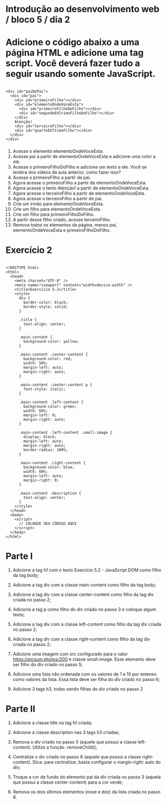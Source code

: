 # Introdução ao desenvolvimento web / bloco 5 / dia 2

# Adicione o código abaixo a uma página HTML e adicione uma tag script. Você deverá fazer tudo a seguir usando somente JavaScript.

```

<div id="paiDoPai">
  <div id="pai">
    <div id="primeiroFilho"></div>
    <div id="elementoOndeVoceEsta">
      <div id="primeiroFilhoDoFilho"></div>
      <div id="segundoEUltimoFilhoDoFilho"></div>
    </div>
    Atenção!
    <div id="terceiroFilho"></div>
    <div id="quartoEUltimoFilho"></div>
  </div>
</div>

```

###

1. Acesse o elemento elementoOndeVoceEsta.
2. Acesse pai a partir de elementoOndeVoceEsta e adicione uma color a ele.
3. Acesse o primeiroFilhoDoFilho e adicione um texto a ele. Você se lembra dos vídeos da aula anterior, como fazer isso?
4. Acesse o primeiroFilho a partir de pai.
5. Agora acesse o primeiroFilho a partir de elementoOndeVoceEsta.
6. Agora acesse o texto Atenção! a partir de elementoOndeVoceEsta.
7. Agora acesse o terceiroFilho a partir de elementoOndeVoceEsta.
8. Agora acesse o terceiroFilho a partir de pai.
9. Crie um irmão para elementoOndeVoceEsta.
10. Crie um filho para elementoOndeVoceEsta.
11. Crie um filho para primeiroFilhoDoFilho.
12. A partir desse filho criado, acesse terceiroFilho.
13. Remova todos os elementos da página, menos pai, elementoOndeVoceEsta e primeiroFilhoDoFilho.


# Exercício 2

```

<!DOCTYPE html>
<html>
  <head>
    <meta charset="UTF-8" />
    <meta name="viewport" content="width=device-width" />
    <title>Exercício 5.2</title>
    <style>
      div {
        border-color: black;
        border-style: solid;
      }

      .title {
        text-align: center;
      }

      .main-content {
        background-color: yellow;
      }

      .main-content .center-content {
        background-color: red;
        width: 50%;
        margin-left: auto;
        margin-right: auto;
      }

      .main-content .center-content p {
        font-style: italic;
      }

      .main-content .left-content {
        background-color: green;
        width: 60%;
        margin-left: 0;
        margin-right: auto;
      }

      .main-content .left-content .small-image {
        display: block;
        margin-left: auto;
        margin-right: auto;
        border-radius: 100%;
      }

      .main-content .right-content {
        background-color: blue;
        width: 60%;
        margin-left: auto;
        margin-right: 0;
      }

      .main-content .description {
        text-align: center;
      }
    </style>
  </head>
  <body>
    <script>
      // COLOQUE SEU CÓDIGO AQUI
    </script>
  </body>
</html>

```

###

# Parte I

1. Adicione a tag h1 com o texto Exercício 5.2 - JavaScript DOM como filho da tag body;

2. Adicione a tag div com a classe main-content como filho da tag body;

3. Adicione a tag div com a classe center-content como filho da tag div criada no passo 2;

4. Adicione a tag p como filho do div criado no passo 3 e coloque algum texto;

5. Adicione a tag div com a classe left-content como filho da tag div criada no passo 2;

6. Adicione a tag div com a classe right-content como filho da tag div criada no passo 2;

7. Adicione uma imagem com src configurado para o valor https://picsum.photos/200 e classe small-image. Esse elemento deve ser filho do div criado no passo 5;

8. Adicione uma lista não ordenada com os valores de 1 a 10 por extenso como valores da lista. Essa lista deve ser filha do div criado no passo 6;

9. Adicione 3 tags h3, todas sendo filhas do div criado no passo 2

# Parte II

1. Adicione a classe title na tag h1 criada;

2. Adicione a classe description nas 3 tags h3 criadas;

3. Remova o div criado no passo 5 (aquele que possui a classe left-content). Utilize a função .removeChild();

4. Centralize o div criado no passo 6 (aquele que possui a classe right-content). Dica: para centralizar, basta configurar o margin-right: auto do div;

5. Troque a cor de fundo do elemento pai da div criada no passo 3 (aquela que possui a classe center-content) para a cor verde;

6. Remova os dois últimos elementos (nove e dez) da lista criada no passo 8.